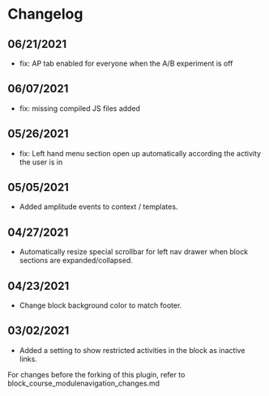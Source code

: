 # Changelog

## 06/21/2021
- fix: AP tab enabled for everyone when the A/B experiment is off
## 06/07/2021
- fix: missing compiled JS files added

## 05/26/2021
- fix: Left hand menu section open up automatically according the activity the user is in

## 05/05/2021
- Added amplitude events to context / templates.

## 04/27/2021
- Automatically resize special scrollbar for left nav drawer when block sections
  are expanded/collapsed.

## 04/23/2021
- Change block background color to match footer.

## 03/02/2021
- Added a setting to show restricted activities in the block as inactive links.

For changes before the forking of this plugin, refer to block_course_modulenavigation_changes.md
